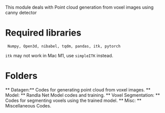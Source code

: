 This module deals with Point cloud generation from voxel images using canny detector

# Required libraries
` Numpy,
 Open3d,
 nibabel,
tqdm,
pandas,
itk,
pytorch`

`itk` may not work in Mac M1, use `simpleITK` instead.

# Folders

** Datagen:** Codes for generating point cloud from voxel images.
** Model: ** Randla Net Model codes and training.
** Voxel Segmentation: ** Codes for segmenting voxels using the trained model.
** Misc: ** Miscellaneous Codes.
